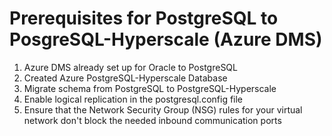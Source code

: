 # Prerequisites for PostgreSQL to PosgreSQL-Hyperscale (Azure DMS)

1. Azure DMS already set up for Oracle to PostgreSQL 
2. Created Azure PostgreSQL-Hyperscale Database
3. Migrate schema from PostgreSQL to PostgreSQL-Hyperscale
4. Enable logical replication in the postgresql.config file
5. Ensure that the Network Security Group (NSG) rules for your virtual network 
   don't block the needed inbound communication ports
